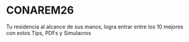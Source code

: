 # CONAREM26
Tu residencia al alcance de sus manos, logra entrar entre los 10 mejores con estos Tips, PDFs y Simulacros
